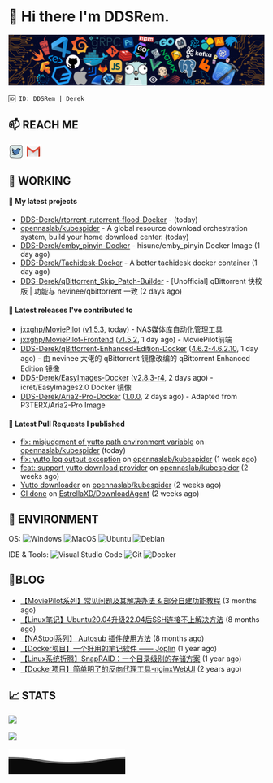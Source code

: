 # 👋 Hi there I'm DDSRem. 

![](https://raw.githubusercontent.com/DDS-Derek/.github/main/profile/assets/header_.png)

```
🆔 ID: DDSRem | Derek
```

## 📫 REACH ME
<p align="left">
<a href="https://twitter.com/ddsrem_derek" target="blank"><img align="center" src="https://raw.githubusercontent.com/DDS-Derek/.github/main/profile/assets/twitter.svg" alt="BEPb" height="30" width="30" /></a>
<a href="mailto:ddstomo@gmail.com" target="blank"><img align="center" src="https://raw.githubusercontent.com/DDS-Derek/.github/main/profile/assets/gmail.svg" alt="Gmail" height="30" width="30" /></a>
</p>

## 💼 WORKING

#### 🌱 My latest projects


- [DDS-Derek/rtorrent-rutorrent-flood-Docker](https://github.com/DDS-Derek/rtorrent-rutorrent-flood-Docker) -  (today)
- [opennaslab/kubespider](https://github.com/opennaslab/kubespider) - A global resource download orchestration system, build your home download center.  (today)
- [DDS-Derek/emby_pinyin-Docker](https://github.com/DDS-Derek/emby_pinyin-Docker) - hisune/emby_pinyin Docker Image (1 day ago)
- [DDS-Derek/Tachidesk-Docker](https://github.com/DDS-Derek/Tachidesk-Docker) - A better tachidesk docker container (1 day ago)
- [DDS-Derek/qBittorrent_Skip_Patch-Builder](https://github.com/DDS-Derek/qBittorrent_Skip_Patch-Builder) - [Unofficial] qBittorrent 快校版 | 功能与 nevinee/qbittorrent 一致 (2 days ago)

#### 🔭 Latest releases I've contributed to

- [jxxghp/MoviePilot](https://github.com/jxxghp/MoviePilot) ([v1.5.3](https://github.com/jxxghp/MoviePilot/releases/tag/v1.5.3), today) - NAS媒体库自动化管理工具
- [jxxghp/MoviePilot-Frontend](https://github.com/jxxghp/MoviePilot-Frontend) ([v1.5.2](https://github.com/jxxghp/MoviePilot-Frontend/releases/tag/v1.5.2), 1 day ago) - MoviePilot前端
- [DDS-Derek/qBittorrent-Enhanced-Edition-Docker](https://github.com/DDS-Derek/qBittorrent-Enhanced-Edition-Docker) ([4.6.2-4.6.2.10](https://github.com/DDS-Derek/qBittorrent-Enhanced-Edition-Docker/releases/tag/4.6.2-4.6.2.10), 1 day ago) - 由 nevinee 大佬的 qBittorrent 镜像改编的 qBittorrent Enhanced Edition 镜像
- [DDS-Derek/EasyImages-Docker](https://github.com/DDS-Derek/EasyImages-Docker) ([v2.8.3-r4](https://github.com/DDS-Derek/EasyImages-Docker/releases/tag/v2.8.3-r4), 2 days ago) - icret/EasyImages2.0 Docker 镜像
- [DDS-Derek/Aria2-Pro-Docker](https://github.com/DDS-Derek/Aria2-Pro-Docker) ([1.0.0](https://github.com/DDS-Derek/Aria2-Pro-Docker/releases/tag/1.0.0), 2 days ago) - Adapted from P3TERX/Aria2-Pro Image

#### 🔨 Latest Pull Requests I published

- [fix: misjudgment of yutto path environment variable](https://github.com/opennaslab/kubespider/pull/387) on [opennaslab/kubespider](https://github.com/opennaslab/kubespider) (today)
- [fix: yutto log output exception](https://github.com/opennaslab/kubespider/pull/382) on [opennaslab/kubespider](https://github.com/opennaslab/kubespider) (1 week ago)
- [feat: support yutto download provider](https://github.com/opennaslab/kubespider/pull/380) on [opennaslab/kubespider](https://github.com/opennaslab/kubespider) (2 weeks ago)
- [Yutto downloader](https://github.com/opennaslab/kubespider/pull/379) on [opennaslab/kubespider](https://github.com/opennaslab/kubespider) (2 weeks ago)
- [CI done](https://github.com/EstrellaXD/DownloadAgent/pull/2) on [EstrellaXD/DownloadAgent](https://github.com/EstrellaXD/DownloadAgent) (2 weeks ago)

## 🔧 ENVIRONMENT
OS:
![Windows](https://img.shields.io/badge/-Windows-0078D6?style=flat-square&logo=windows&logoColor=white)
![MacOS](https://img.shields.io/badge/-Mac_OS-AAA?style=flat-square&logo=macos&logoColor=white)
![Ubuntu](https://img.shields.io/badge/-Ubuntu-DD4814?style=flat-square&logo=ubuntu&logoColor=white)
![Debian](https://img.shields.io/badge/-Debian-73BA25?style=flat-square&logo=debian&logoColor=white)  

IDE & Tools:
![Visual Studio Code](https://img.shields.io/badge/-Visual_Studio_Code-007ACC?style=flat-square&logo=visual-studio-code&logoColor=white)
![Git](https://img.shields.io/badge/-Git-F05032?style=flat-square&logo=git&logoColor=white)
![Docker](https://img.shields.io/badge/-Docker-2496ed?style=flat-square&logo=Docker&logoColor=white)

## 📜BLOG

- [【MoviePilot系列】常见问题及其解决办法 &amp; 部分自建功能教程](https://blog.ddsrem.com/archives/moviepilot-issue-solution-outorial) (3 months ago)
- [【Linux笔记】Ubuntu20.04升级22.04后SSH连接不上解决方法](https://blog.ddsrem.com/archives/fix-ubuntu2204-ssh) (8 months ago)
- [【NAStool系列】 Autosub 插件使用方法](https://blog.ddsrem.com/archives/nastool-autosub-use-way) (8 months ago)
- [【Docker项目】一个好用的笔记软件 —— Joplin](https://blog.ddsrem.com/archives/joplin) (1 year ago)
- [【Linux系统折腾】SnapRAID：一个目录级别的存储方案](https://blog.ddsrem.com/archives/snapraid) (1 year ago)
- [【Docker项目】简单明了的反向代理工具-nginxWebUI](https://blog.ddsrem.com/archives/nginxwebui) (2 years ago)

## 📈 STATS

![](https://github-readme-stats.vercel.app/api?username=DDSDerek&show_icons=true&theme=radical)

![](https://github-readme-stats.vercel.app/api?username=DDSRem&show_icons=true&theme=dark)

![](https://raw.githubusercontent.com/DDS-Derek/.github/main/profile/assets/Bottom_down.svg)
